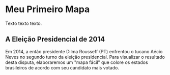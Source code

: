 # Meu Primeiro Mapa

Texto texto texto. 

## A Eleição Presidencial de 2014

Em 2014, a então presidente Dilma Rousseff (PT) enfrentou o tucano Aécio Neves no segundo turno da eleição presidencial. Para visualizar o resultado desta disputa, elaboraremos um "mapa fácil" que colore os estados brasileiros de acordo com seu candidato mais votado.
